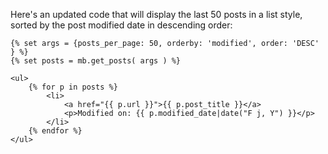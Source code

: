 Here's an updated code that will display the last 50 posts in a list style, sorted by the post modified date in descending order:
```
{% set args = {posts_per_page: 50, orderby: 'modified', order: 'DESC' } %}
{% set posts = mb.get_posts( args ) %}

<ul>
    {% for p in posts %}
        <li>
            <a href="{{ p.url }}">{{ p.post_title }}</a>
            <p>Modified on: {{ p.modified_date|date("F j, Y") }}</p>
        </li>
    {% endfor %}
</ul>
```
